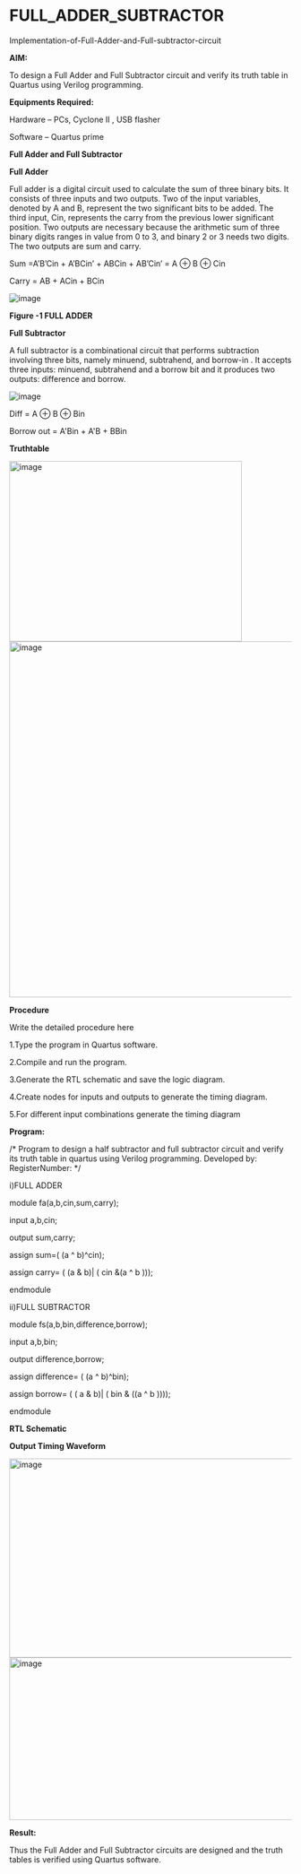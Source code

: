 # FULL_ADDER_SUBTRACTOR

Implementation-of-Full-Adder-and-Full-subtractor-circuit

**AIM:**

To design a Full Adder and Full Subtractor circuit and verify its truth table in Quartus using Verilog programming.

**Equipments Required:**

Hardware – PCs, Cyclone II , USB flasher

Software – Quartus prime

**Full Adder and Full Subtractor**

**Full Adder**

Full adder is a digital circuit used to calculate the sum of three binary bits. It consists of three inputs and two outputs. Two of the input variables, denoted by A and B, represent the two significant bits to be added. The third input, Cin, represents the carry from the previous lower significant position. Two outputs are necessary because the arithmetic sum of three binary digits ranges in value from 0 to 3, and binary 2 or 3 needs two digits. The two outputs are sum and carry.

Sum =A’B’Cin + A’BCin’ + ABCin + AB’Cin’ = A ⊕ B ⊕ Cin 

Carry = AB + ACin + BCin

![image](https://github.com/naavaneetha/FULL_ADDER_SUBTRACTOR/assets/154305477/0f30ba51-5ffb-4198-845f-18e054f675e7)

**Figure -1 FULL ADDER**

**Full Subtractor**

A full subtractor is a combinational circuit that performs subtraction involving three bits, namely minuend, subtrahend, and borrow-in . It accepts three inputs: minuend, subtrahend and a borrow bit and it produces two outputs: difference and borrow.

![image](https://github.com/naavaneetha/FULL_ADDER_SUBTRACTOR/assets/154305477/02b24f51-ab51-4304-9ad6-7b81ffc1ead5)

Diff = A ⊕ B ⊕ Bin 

Borrow out = A'Bin + A'B + BBin

**Truthtable**

<img width="415" height="322" alt="image" src="https://github.com/user-attachments/assets/a06ea27f-8fc4-418a-9c21-25018bc1a80a" />


<img width="651" height="635" alt="image" src="https://github.com/user-attachments/assets/c71432d7-1a9b-4141-a18e-15c6eb55e57e" />


**Procedure**

Write the detailed procedure here

1.Type the program in Quartus software.

2.Compile and run the program.

3.Generate the RTL schematic and save the logic diagram.

4.Create nodes for inputs and outputs to generate the timing diagram.

5.For different input combinations generate the timing diagram

**Program:**

/* Program to design a half subtractor and full subtractor circuit and verify its truth table in quartus using Verilog programming. Developed by: RegisterNumber:
*/

i)FULL ADDER

module fa(a,b,cin,sum,carry);

input a,b,cin;

output sum,carry;

assign sum=( (a ^ b)^cin);

assign carry= ( (a & b)| ( cin &(a ^ b )));

endmodule

ii)FULL SUBTRACTOR

module fs(a,b,bin,difference,borrow);

input a,b,bin;

output difference,borrow;

assign difference= ( (a ^ b)^bin);

assign borrow= ( ( a & b)| ( bin & ((a ^ b ))));

endmodule

**RTL Schematic**

**Output Timing Waveform**

<img width="935" height="355" alt="image" src="https://github.com/user-attachments/assets/0b80d4aa-da97-400b-b5bd-accd43950e4f" />

<img width="931" height="290" alt="image" src="https://github.com/user-attachments/assets/f7a5b571-dad0-482f-81e7-4af5e5df2d56" />


**Result:**

Thus the Full Adder and Full Subtractor circuits are designed and the truth tables is verified using Quartus software.



